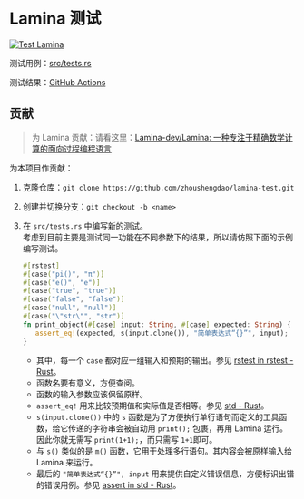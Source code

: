 # Lamina 测试

[![Test Lamina](https://github.com/zhoushengdao/lamina-test/actions/workflows/test.yml/badge.svg)](https://github.com/zhoushengdao/lamina-test/actions/workflows/test.yml)

测试用例：[src/tests.rs](src/tests.rs)

测试结果：[GitHub Actions](https://github.com/zhoushengdao/lamina-test/actions/workflows/test.yml)

## 贡献

> 为 Lamina 贡献：请看这里：[Lamina-dev/Lamina: 一种专注于精确数学计算的面向过程编程语言](https://github.com/Lamina-dev/Lamina/)

为本项目作贡献：

1. 克隆仓库：`git clone https://github.com/zhoushengdao/lamina-test.git`
2. 创建并切换分支：`git checkout -b <name>`
3. 在 `src/tests.rs` 中编写新的测试。  
   考虑到目前主要是测试同一功能在不同参数下的结果，所以请仿照下面的示例编写测试。

   ```rust
   #[rstest]
   #[case("pi()", "π")]
   #[case("e()", "e")]
   #[case("true", "true")]
   #[case("false", "false")]
   #[case("null", "null")]
   #[case("\"str\"", "str")]
   fn print_object(#[case] input: String, #[case] expected: String) {
      assert_eq!(expected, s(input.clone()), "简单表达式“{}”", input);
   }
   ```

   - 其中，每一个 `case` 都对应一组输入和预期的输出。参见 [rstest in rstest - Rust](https://docs.rs/rstest/latest/rstest/attr.rstest.html)。
   - 函数名要有意义，方便查阅。
   - 函数的输入参数应该保留原样。
   - `assert_eq!` 用来比较预期值和实际值是否相等。参见 [std - Rust](https://doc.rust-lang.org/std/index.html#macros)。
   - `s(input.clone())` 中的 `s` 函数是为了方便执行单行语句而定义的工具函数，给它传递的字符串会被自动用 `print();` 包裹，再用 Lamina 运行。因此你就无需写 `print(1+1);`，而只需写 `1+1`即可。
   - 与 `s()` 类似的是 `m()` 函数，它用于处理多行语句。其内容会被原样输入给 Lamina 来运行。
   - 最后的 `"简单表达式“{}”", input` 用来提供自定义错误信息，方便标识出错的错误用例。参见 [assert in std - Rust](https://doc.rust-lang.org/std/macro.assert.html#custom-messages)。
